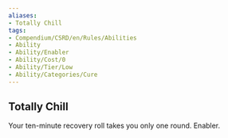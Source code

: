 ```yaml
---
aliases:
- Totally Chill
tags:
- Compendium/CSRD/en/Rules/Abilities
- Ability
- Ability/Enabler
- Ability/Cost/0
- Ability/Tier/Low
- Ability/Categories/Cure
---
```


  
## Totally Chill  
Your ten-minute recovery roll takes you only one round. Enabler.